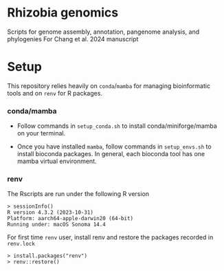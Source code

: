 # Rhizobia genomics

Scripts for genome assembly, annotation, pangenome analysis, and phylogenies For Chang et al. 2024 manuscript


# Setup 

This repository relies heavily on `conda`/`mamba` for managing bioinformatic tools and on `renv` for R packages. 

### conda/mamba

- Follow commands in `setup_conda.sh` to install conda/miniforge/mamba on your terminal.

- Once you have installed `mamba`, follow commands in `setup_envs.sh` to install bioconda packages. In general, each bioconda tool has one mamba virtual environment.

### renv

The Rscripts are run under the following R version

```
> sessionInfo()
R version 4.3.2 (2023-10-31)
Platform: aarch64-apple-darwin20 (64-bit)
Running under: macOS Sonoma 14.4
```

For first time `renv` user, install renv and restore the packages recorded in `renv.lock`

```
> install.packages("renv")
> renv::restore()
```
